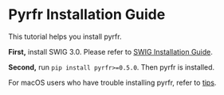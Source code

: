 # Pyrfr Installation Guide

This tutorial helps you install pyrfr.

**First,** install SWIG 3.0. Please refer to [SWIG Installation Guide](./install_swig.md).

**Second,** run `pip install pyrfr>=0.5.0`. Then pyrfr is installed.

For macOS users who have trouble installing pyrfr, refer to [tips](./install-pyrfr-on-macos.md).
